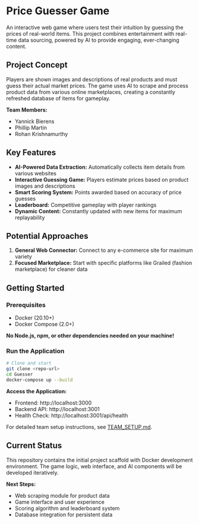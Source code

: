 # Price Guesser Game

An interactive web game where users test their intuition by guessing the prices of real-world items. This project combines entertainment with real-time data sourcing, powered by AI to provide engaging, ever-changing content.

## Project Concept

Players are shown images and descriptions of real products and must guess their actual market prices. The game uses AI to scrape and process product data from various online marketplaces, creating a constantly refreshed database of items for gameplay.

**Team Members:**
- Yannick Bierens
- Phillip Martin  
- Rohan Krishnamurthy

## Key Features

- **AI-Powered Data Extraction:** Automatically collects item details from various websites
- **Interactive Guessing Game:** Players estimate prices based on product images and descriptions  
- **Smart Scoring System:** Points awarded based on accuracy of price guesses
- **Leaderboard:** Competitive gameplay with player rankings
- **Dynamic Content:** Constantly updated with new items for maximum replayability

## Potential Approaches

1. **General Web Connector:** Connect to any e-commerce site for maximum variety
2. **Focused Marketplace:** Start with specific platforms like Grailed (fashion marketplace) for cleaner data

## Getting Started

### Prerequisites
- Docker (20.10+)
- Docker Compose (2.0+)

**No Node.js, npm, or other dependencies needed on your machine!**

### Run the Application
```bash
# Clone and start
git clone <repo-url>
cd Guesser
docker-compose up --build
```

**Access the Application:**
- Frontend: http://localhost:3000
- Backend API: http://localhost:3001
- Health Check: http://localhost:3001/api/health

For detailed team setup instructions, see [TEAM_SETUP.md](TEAM_SETUP.md).

## Current Status

This repository contains the initial project scaffold with Docker development environment. The game logic, web interface, and AI components will be developed iteratively.

**Next Steps:**
- Web scraping module for product data
- Game interface and user experience
- Scoring algorithm and leaderboard system
- Database integration for persistent data
